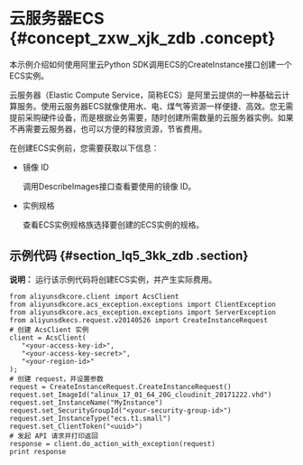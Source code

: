 # 云服务器ECS {#concept_zxw_xjk_zdb .concept}

本示例介绍如何使用阿里云Python SDK调用ECS的CreateInstance接口创建一个ECS实例。

云服务器（Elastic Compute Service，简称ECS）是阿里云提供的一种基础云计算服务。使用云服务器ECS就像使用水、电、煤气等资源一样便捷、高效。您无需提前采购硬件设备，而是根据业务需要，随时创建所需数量的云服务器实例。如果不再需要云服务器，也可以方便的释放资源，节省费用。

在创建ECS实例前，您需要获取以下信息：

-   镜像 ID

    调用DescribeImages接口查看要使用的镜像 ID。

-   实例规格

    查看ECS实例规格族选择要创建的ECS实例的规格。


## 示例代码 {#section_lq5_3kk_zdb .section}

**说明：** 运行该示例代码将创建ECS实例，并产生实际费用。

```
from aliyunsdkcore.client import AcsClient
from aliyunsdkcore.acs_exception.exceptions import ClientException
from aliyunsdkcore.acs_exception.exceptions import ServerException
from aliyunsdkecs.request.v20140526 import CreateInstanceRequest
# 创建 AcsClient 实例
client = AcsClient(
   "<your-access-key-id>",
   "<your-access-key-secret>",
   "<your-region-id>"
);
# 创建 request，并设置参数
request = CreateInstanceRequest.CreateInstanceRequest()
request.set_ImageId("alinux_17_01_64_20G_cloudinit_20171222.vhd")
request.set_InstanceName("MyInstance")
request.set_SecurityGroupId("<your-security-group-id>")
request.set_InstanceType("ecs.t1.small")
request.set_ClientToken("<uuid>")
# 发起 API 请求并打印返回
response = client.do_action_with_exception(request)
print response
```

